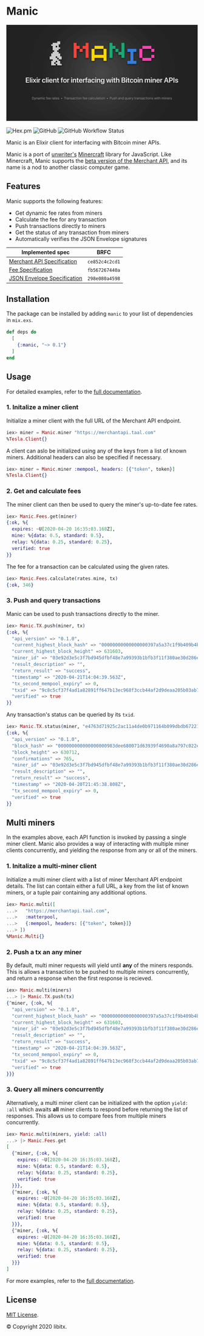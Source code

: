 # Manic

![Manic is an Elixir client for interfacing with Bitcoin miner APIs.](https://github.com/libitx/manic/raw/master/media/poster.png)

![Hex.pm](https://img.shields.io/hexpm/v/manic?color=informational)
![GitHub](https://img.shields.io/github/license/libitx/manic?color=informational)
![GitHub Workflow Status](https://img.shields.io/github/workflow/status/libitx/manic/Elixir%20CI)

Manic is an Elixir client for interfacing with Bitcoin miner APIs.

Manic is a port of [unwriter's](https://twitter.com/_unwriter) [Minercraft](https://minercraft.network) library for JavaScript. Like Minercraft, Manic supports the [beta version of the Merchant API](https://bitcoinsv.io/2020/04/03/miner-id-and-merchant-api-beta-release/), and its name is a nod to another classic computer game.

## Features

Manic supports the following features:

* Get dynamic fee rates from miners
* Calculate the fee for any transaction
* Push transactions directly to miners
* Get the status of any transaction from miners
* Automatically verifies the JSON Envelope signatures

| Implemented spec | BRFC |
| ---------------- | ---- |
| [Merchant API Specification](https://github.com/bitcoin-sv-specs/brfc-merchantapi) | `ce852c4c2cd1` |
| [Fee Specification](https://github.com/bitcoin-sv-specs/brfc-misc/tree/master/feespec) | `fb567267440a` |
| [JSON Envelope Specification](https://github.com/bitcoin-sv-specs/brfc-misc/tree/master/jsonenvelope) | `298e080a4598` |

## Installation

The package can be installed by adding `manic` to your list of dependencies
in `mix.exs`.

```elixir
def deps do
  [
    {:manic, "~> 0.1"}
  ]
end
```

## Usage

For detailed examples, refer to the [full documentation](https://hexdocs.pm/manic).

### 1. Initalize a miner client

Initialize a miner client with the full URL of the Merchant API endpoint.

```elixir
iex> miner = Manic.miner "https://merchantapi.taal.com"
%Tesla.Client{}
```

A client can aslo be initialized using any of the keys from a list of known miners. Additional headers can also be specified if necessary.

```elixir
iex> miner = Manic.miner :mempool, headers: [{"token", token}]
%Tesla.Client{}
```

### 2. Get and calculate fees

The miner client can then be used to query the miner's up-to-date fee rates.

```elixir
iex> Manic.Fees.get(miner)
{:ok, %{
  expires: ~U[2020-04-20 16:35:03.168Z],
  mine: %{data: 0.5, standard: 0.5},
  relay: %{data: 0.25, standard: 0.25},
  verified: true
}}
```

The fee for a transaction can be calculated using the given rates.

```elixir
iex> Manic.Fees.calculate(rates.mine, tx)
{:ok, 346}
```

### 3. Push and query transactions

Manic can be used to push transactions directly to the miner.

```elixir
iex> Manic.TX.push(miner, tx)
{:ok, %{
  "api_version" => "0.1.0",
  "current_highest_block_hash" => "00000000000000000397a5a37c1f9b409b4b58e76fd6bcac06db1a3004cccb38",
  "current_highest_block_height" => 631603,
  "miner_id" => "03e92d3e5c3f7bd945dfbf48e7a99393b1bfb3f11f380ae30d286e7ff2aec5a270",
  "result_description" => "",
  "return_result" => "success",
  "timestamp" => "2020-04-21T14:04:39.563Z",
  "tx_second_mempool_expiry" => 0,
  "txid" => "9c8c5cf37f4ad1a82891ff647b13ec968f3ccb44af2d9deaa205b03ab70a81fa",
  "verified" => true
}}
```

Any transaction's status can be queried by its `txid`.

```elixir
iex> Manic.TX.status(miner, "e4763d71925c2ac11a4de0b971164b099dbdb67221f03756fc79708d53b8800e")
{:ok, %{
  "api_version" => "0.1.0",
  "block_hash" => "000000000000000000983dee680071d63939f4690a8a797c022eddadc88f925e",
  "block_height" => 630712,
  "confirmations" => 765,
  "miner_id" => "03e92d3e5c3f7bd945dfbf48e7a99393b1bfb3f11f380ae30d286e7ff2aec5a270",
  "result_description" => "",
  "return_result" => "success",
  "timestamp" => "2020-04-20T21:45:38.808Z",
  "tx_second_mempool_expiry" => 0,
  "verified" => true
}}
```

## Multi miners

In the examples above, each API function is invoked by passing a single miner client. Manic also provides a way of interacting with multiple miner clients concurrently, and yielding the response from any or all of the miners.

### 1. Initalize a multi-miner client

Initialize a multi miner client with a list of miner Merchant API endpoint details. The list can contain either a full URL, a key from the list of known miners, or a tuple pair containing any additional options.

```elixir
iex> Manic.multi([
...>   "https://merchantapi.taal.com",
...>   :matterpool,
...>   {:mempool, headers: [{"token", token}]}
...> ])
%Manic.Multi{}
```

### 2. Push a tx an any miner

By default, multi miner requests will yield until **any** of the miners responds. This is allows a transaction to be pushed to multiple miners concurrently, and return a response when the first response is recieved.

```elixir
iex> Manic.multi(miners)
...> |> Manic.TX.push(tx)
{^miner, {:ok, %{
  "api_version" => "0.1.0",
  "current_highest_block_hash" => "00000000000000000397a5a37c1f9b409b4b58e76fd6bcac06db1a3004cccb38",
  "current_highest_block_height" => 631603,
  "miner_id" => "03e92d3e5c3f7bd945dfbf48e7a99393b1bfb3f11f380ae30d286e7ff2aec5a270",
  "result_description" => "",
  "return_result" => "success",
  "timestamp" => "2020-04-21T14:04:39.563Z",
  "tx_second_mempool_expiry" => 0,
  "txid" => "9c8c5cf37f4ad1a82891ff647b13ec968f3ccb44af2d9deaa205b03ab70a81fa",
  "verified" => true
}}}
```

### 3. Query all miners concurrently

Alternatively, a multi miner client can be initialized with the option `yield: :all` which awaits **all** miner clients to respond before returning the list of responses. This allows us to compare fees from multiple miners concurrently.

```elixir
iex> Manic.multi(miners, yield: :all)
...> |> Manic.Fees.get
[
  {^miner, {:ok, %{
    expires: ~U[2020-04-20 16:35:03.168Z],
    mine: %{data: 0.5, standard: 0.5},
    relay: %{data: 0.25, standard: 0.25},
    verified: true
  }}},
  {^miner, {:ok, %{
    expires: ~U[2020-04-20 16:35:03.168Z],
    mine: %{data: 0.5, standard: 0.5},
    relay: %{data: 0.25, standard: 0.25},
    verified: true
  }}},
  {^miner, {:ok, %{
    expires: ~U[2020-04-20 16:35:03.168Z],
    mine: %{data: 0.5, standard: 0.5},
    relay: %{data: 0.25, standard: 0.25},
    verified: true
  }}}
]
```

For more examples, refer to the [full documentation](https://hexdocs.pm/manic).

## License

[MIT License](https://github.com/libitx/manic/blob/master/LICENSE.md).

© Copyright 2020 libitx.